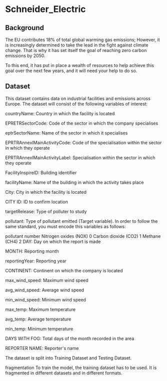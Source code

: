 # Schneider_Electric

## Background

The EU contributes 18% of total global warming gas emissions; However, it is increasingly determined to take the lead in the fight against climate change. That is why it has set itself the goal of reaching zero carbon emissions by 2050.

To this end, it has put in place a wealth of resources to help achieve this goal over the next few years, and it will need your help to do so.

## Dataset

This dataset contains data on industrial facilities and emissions across Europe.
The dataset will consist of the following variables of interest:

countryName: Country in which the facility is located

EPRETRSectorCode: Code of the sector in which the company specialises

eptrSectorName: Name of the sector in which it specialises

EPRTRAnnexIMainActivityCode: Code of the specialisation within the sector in which they operate

EPRTRAnnexIMainActivityLabel: Specialisation within the sector in which they operate

FacilityInspireID: Building identifier

facilityName: Name of the building in which the activity takes place

City: City in which the facility is located

CITY ID: ID to confirm location

targetRelease: Type of polluter to study

pollutant: Type of pollutant emitted (Target variable). In order to follow the same standard, you must encode this variables as follows:

pollutant	number
Nitrogen oxides (NOX)	0
Carbon dioxide (CO2)	1
Methane (CH4)	2
DAY: Day on which the report is made

MONTH: Reporting month

reportingYear: Reporting year

CONTINENT: Continent on which the company is located

max_wind_speed: Maximum wind speed

avg_wind_speed: Average wind speed

min_wind_speed: Minimum wind speed

max_temp: Maximum temperature

avg_temp: Average temperature

min_temp: Minimum temperature

DAYS WITH FOG: Total days of the month recorded in the area

REPORTER NAME: Reporter's name

The dataset is split into Training Dataset and Testing Dataset.

fragmentation
To train the model, the training dataset has to be used. It is fragmented in different datasets and in different formats.
